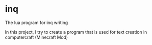 # inq
The lua program for inq writing

In this project, I try to create a program that is used for text creation in computercraft (Minecraft Mod)
